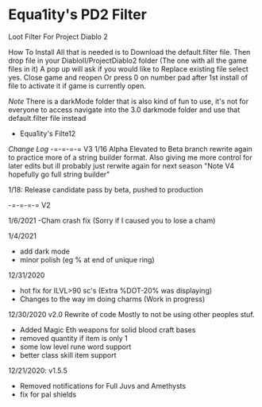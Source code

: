 # Equa1ity's PD2 Filter
Loot Filter For Project Diablo 2

How To Install
All that is needed is to Download the default.filter file. Then drop file in your DiabloII/ProjectDiablo2 folder (The one with all the game files in it) A pop up will ask if you would like to Replace existing file select yes.  Close game and reopen Or press 0 on number pad after 1st install of file to activate it if game is currently open.

_Note_ There is a darkMode folder that is also kind of fun to use,  it's not for everyone to access navigate into the 3.0 darkmode folder and use that default.filter file instead
* Equa1ity's Filte12

_*Change Log*_
-=-=-=-= V3
1/16 Alpha Elevated to Beta branch rewrite again to practice more of a string builder format. Also giving me more control for later edits  but ill probably just rerwite again for next season "Note V4 hopefully go full string builder"

1/18: Release candidate pass by beta, pushed to production


-=-=-=-= V2

1/6/2021
-Cham crash fix (Sorry if I caused you to lose a cham)

1/4/2021
- add dark mode
- minor polish (eg % at end of unique ring)

12/31/2020
- hot fix for ILVL>90 sc's (Extra %DOT-20% was displaying)
- Changes to the way im doing charms (Work in progress)

12/30/2020 v2.0
Rewrite of code Mostly to not be using other peoples stuf.

- Added Magic Eth weapons for solid blood craft bases
- removed quantity if item  is only 1
- some low level rune word support
- better class skill item support

12/21/2020: v1.5.5
- Removed notifications for Full Juvs and Amethysts
- fix for pal shields
